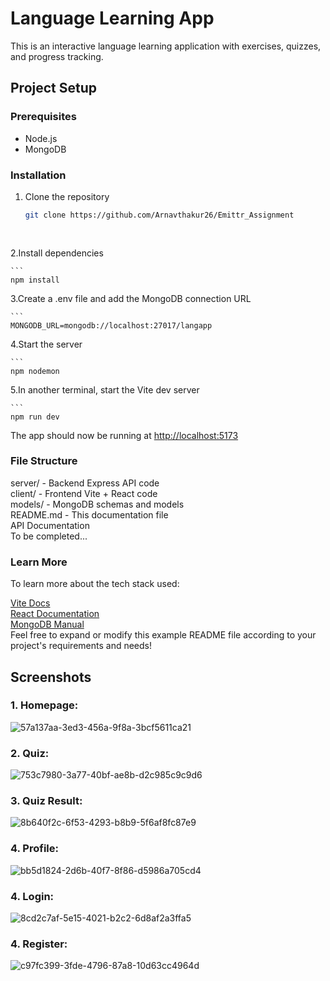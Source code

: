 # Language Learning App

This is an interactive language learning application with exercises, quizzes, and progress tracking.

## Project Setup

### Prerequisites

- Node.js
- MongoDB

### Installation

1. Clone the repository

   ```sh
   git clone https://github.com/Arnavthakur26/Emittr_Assignment
    
    
2.Install dependencies

    ```
    npm install
    

3.Create a .env file and add the MongoDB connection URL

    ```
    MONGODB_URL=mongodb://localhost:27017/langapp

4.Start the server

    ```
    npm nodemon
    
5.In another terminal, start the Vite dev server

    ```
    npm run dev
    

The app should now be running at <http://localhost:5173>

### File Structure

server/ - Backend Express API code\
client/ - Frontend Vite + React code\
models/ - MongoDB schemas and models\
README.md - This documentation file\
API Documentation\
To be completed...

### Learn More

To learn more about the tech stack used:

[Vite Docs](https://vitejs.dev/)\
[React Documentation](https://reactjs.org/)\
[MongoDB Manual](https://docs.mongodb.com/manual/)\
Feel free to expand or modify this example README file according to your project's requirements and needs!

## Screenshots

### 1. Homepage:
![57a137aa-3ed3-456a-9f8a-3bcf5611ca21](https://github.com/Arnavthakur26/Emittr_Assignment/assets/96917741/15c36d23-194b-46c3-b244-a8de558bb6f9)
### 2. Quiz:
![753c7980-3a77-40bf-ae8b-d2c985c9c9d6](https://github.com/Arnavthakur26/Emittr_Assignment/assets/96917741/0fac73db-ad0a-498f-bc6b-0e14eb663a93)
### 3. Quiz Result:
![8b640f2c-6f53-4293-b8b9-5f6af8fc87e9](https://github.com/Arnavthakur26/Emittr_Assignment/assets/96917741/951db2e9-3452-4048-bc67-0cad8735431e)
### 4. Profile:
![bb5d1824-2d6b-40f7-8f86-d5986a705cd4](https://github.com/Arnavthakur26/Emittr_Assignment/assets/96917741/445a7867-027f-44a0-91f5-a944cdf392b5)
### 4. Login:
![8cd2c7af-5e15-4021-b2c2-6d8af2a3ffa5](https://github.com/Arnavthakur26/Emittr_Assignment/assets/96917741/50ff9443-6bbc-4bdf-9c6a-0454f3ac8196)
### 4. Register:
![c97fc399-3fde-4796-87a8-10d63cc4964d](https://github.com/Arnavthakur26/Emittr_Assignment/assets/96917741/4e10c2be-2fdf-4c89-9df9-00d79d7f8244)

